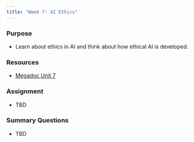 ```yaml
---
title: "Week 7: AI Ethics"
---
```


### Purpose

- Learn about ethics in AI and think about how ethical AI is developed.

### Resources
- [Megadoc Unit 7](../megadoc/unit-07)

### Assignment

- TBD


### Summary Questions

- TBD
